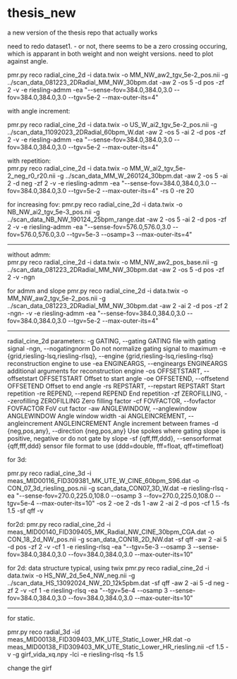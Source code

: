 # thesis_new
a new version of the thesis repo that actually works 

need to redo dataset1.  - or not, there seems to be a zero crossing occuring, which is apparant in both weight and non weight versions. 
need to plot against angle. 


pmr.py reco radial_cine_2d -i data.twix -o MM_NW_aw2_tgv_5e-2_pos.nii -g ../scan_data_081223_2DRadial_MM_NW_30bpm.dat -aw 2 -os 5 -d pos -zf 2 -v -e riesling-admm -ea "--sense-fov=384.0,384.0,3.0 --fov=384.0,384.0,3.0 --tgv=5e-2 --max-outer-its=4"

with angle increment: 

pmr.py reco radial_cine_2d -i data.twix -o US_W_ai2_tgv_5e-2_pos.nii -g ../scan_data_11092023_2DRadial_60bpm_W.dat -aw 2 -os 5 -ai 2 -d pos -zf 2 -v -e riesling-admm -ea "--sense-fov=384.0,384.0,3.0 --fov=384.0,384.0,3.0 --tgv=5e-2 --max-outer-its=4"

with repetition:   
pmr.py reco radial_cine_2d -i data.twix -o MM_W_ai2_tgv_5e-2_neg_r0_r20.nii -g ../scan_data_MM_W_260124_30bpm.dat -aw 2 -os 5 -ai 2 -d neg -zf 2 -v -e riesling-admm -ea "--sense-fov=384.0,384.0,3.0 --fov=384.0,384.0,3.0 --tgv=5e-2 --max-outer-its=4" -rs 0 -re 20


for increasing fov: 
pmr.py reco radial_cine_2d -i data.twix -o NB_NW_ai2_tgv_5e-3_pos.nii -g ../scan_data_NB_NW_190124_25bpm_range.dat -aw 2 -os 5 -ai 2 -d pos -zf 2 -v -e riesling-admm -ea "--sense-fov=576.0,576.0,3.0 --fov=576.0,576.0,3.0 --tgv=5e-3 --osamp=3 --max-outer-its=4"


____   
without admm:   
pmr.py reco radial_cine_2d -i data.twix -o MM_NW_aw2_pos_base.nii -g ../scan_data_081223_2DRadial_MM_NW_30bpm.dat -aw 2 -os 5 -d pos -zf 2 -v -ngn

for admm and slope 
pmr.py reco radial_cine_2d -i data.twix -o MM_NW_aw2_tgv_5e-2_pos.nii -g ../scan_data_081223_2DRadial_MM_NW_30bpm.dat -aw 2 -ai 2 -d pos -zf 2 -ngn-  -v -e riesling-admm -ea "--sense-fov=384.0,384.0,3.0 --fov=384.0,384.0,3.0 --tgv=5e-2 --max-outer-its=4"


____________________

radial_cine_2d parameters:
  -g GATING, --gating GATING
                        file with gating signal
  -ngn, --nogatingnorm  Do not normalize gating signal to maximum
  -e {grid,riesling-lsq,riesling-rlsq}, --engine {grid,riesling-lsq,riesling-rlsq}
                        reconstruction engine to use
  -ea ENGINEARGS, --engineargs ENGINEARGS
                        additional arguments for reconstruction engine
  -os OFFSETSTART, --offsetstart OFFSETSTART
                        Offset to start angle
  -oe OFFSETEND, --offsetend OFFSETEND
                        Offset to end angle
  -rs REPSTART, --repstart REPSTART
                        Start repetition
  -re REPEND, --repend REPEND
                        End repetition
  -zf ZEROFILLING, --zerofilling ZEROFILLING
                        Zero filling factor
  -cf FOVFACTOR, --fovfactor FOVFACTOR
                        FoV cut factor
  -aw ANGLEWINDOW, --anglewindow ANGLEWINDOW
                        Angle window width
  -ai ANGLEINCREMENT, --angleincrement ANGLEINCREMENT
                        Angle increment between frames
  -d {neg,pos,any}, --direction {neg,pos,any}
                        Use spokes where gating slope is positive, negative or do not gate by slope
  -sf {qff,fff,ddd}, --sensorformat {qff,fff,ddd}
                        sensor file format to use (ddd=double, fff=float, qff=timefloat)



for 3d: 

pmr.py reco radial_cine_3d -i meas_MID00116_FID309381_MK_UTE_W_CINE_60bpm_S96.dat -o CON_07_3d_riesling_pos.nii -g scan_data_CON07_3D_W.dat -e riesling-rlsq -ea "--sense-fov=270.0,225.0,108.0 --osamp 3 --fov=270.0,225.0,108.0 --tgv=5e-4 --max-outer-its=10" -os 2 -oe 2 -ds 1 -aw 2 -ai 2 -d pos -cf 1.5 -fs 1.5 -sf qff -v

for2d: 
pmr.py reco radial_cine_2d -i meas_MID00140_FID309405_MK_Radial_NW_CINE_30bpm_CGA.dat -o CON_18_2d_NW_pos.nii -g scan_data_CON18_2D_NW.dat -sf qff  -aw 2 -ai 5 -d pos -zf 2  -v -cf 1 -e riesling-rlsq -ea "--tgv=5e-3 --osamp 3 --sense-fov=384.0,384.0,3.0 --fov=384.0,384.0,3.0 --max-outer-its=10"


for 2d: data structure typical, using twix 
pmr.py  reco radial_cine_2d -i data.twix -o HS_NW_2d_5e4_NW_neg.nii -g ../scan_data_HS_13092024_NW_2D_12k5pbm.dat -sf qff  -aw 2 -ai 5 -d neg -zf 2  -v -cf 1 -e riesling-rlsq -ea "--tgv=5e-4 --osamp 3 --sense-fov=384.0,384.0,3.0 --fov=384.0,384.0,3.0 --max-outer-its=10"




____ 

for static. 

pmr.py reco radial_3d -id meas_MID00138_FID309403_MK_UTE_Static_Lower_HR.dat -o meas_MID00138_FID309403_MK_UTE_Static_Lower_HR_riesling.nii -cf 1.5 -v -g girf_vida_xq.npy -lci -e riesling-rlsq -fs 1.5

change the girf 